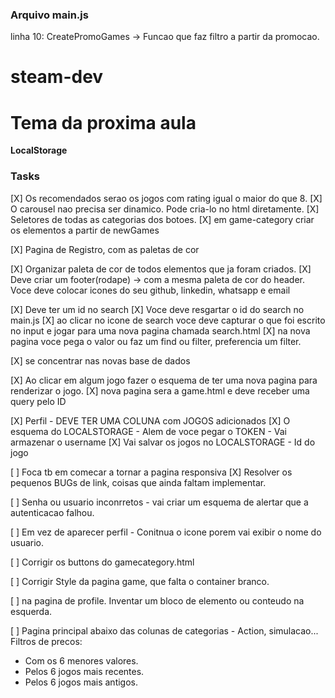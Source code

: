 ### Arquivo main.js

linha 10: CreatePromoGames -> Funcao que faz filtro a partir da promocao.  


# steam-dev

# Tema da proxima aula
**LocalStorage**


### Tasks
[X] Os recomendados serao os jogos com rating igual o maior do que 8.
[X] O carousel nao precisa ser dinamico. Pode cria-lo no html diretamente. 
[X] Seletores de todas as categorias dos botoes. 
[X] em game-category criar os elementos a partir de newGames

[X] Pagina de Registro, com as paletas de cor

[X] Organizar paleta de cor de todos elementos que ja foram criados.
[X] Deve criar um footer(rodape) -> com a mesma paleta de cor do header. 
Voce deve colocar icones do seu github, linkedin, whatsapp e email 

[X] Deve ter um id no search
[X] Voce deve resgartar o id do search no main.js
[X] ao clicar no icone de search voce deve capturar o que foi escrito no input e jogar para uma nova pagina chamada search.html
[X] na nova pagina voce pega o valor ou faz um find ou filter, preferencia um filter. 


[X] se concentrar nas novas base de dados

[X] Ao clicar em algum jogo fazer o esquema de ter uma nova pagina para renderizar o jogo.
[X] nova pagina sera a game.html e deve receber uma query pelo ID

[X] Perfil - DEVE TER UMA COLUNA com JOGOS adicionados
[X] O esquema do LOCALSTORAGE - Alem de voce pegar o TOKEN - Vai armazenar o username
[X] Vai salvar os jogos no LOCALSTORAGE - Id do jogo

[ ] Foca tb em comecar a tornar a pagina responsiva
[X] Resolver os pequenos BUGs de link, coisas que ainda faltam implementar. 


[ ] Senha ou usuario inconrretos - vai criar um esquema de alertar que a autenticacao falhou. 

[ ] Em vez de aparecer perfil - Conitnua o icone porem vai exibir o nome do usuario.

[ ] Corrigir os buttons do gamecategory.html

[ ] Corrigir Style da pagina game, que falta o container branco.

[ ] na pagina de profile. Inventar um bloco de elemento ou conteudo na esquerda.

[ ] Pagina principal abaixo das colunas de categorias - Action, simulacao...
Filtros de precos:
- Com os 6 menores valores. 
- Pelos 6 jogos mais recentes.
- Pelos 6 jogos mais antigos. 